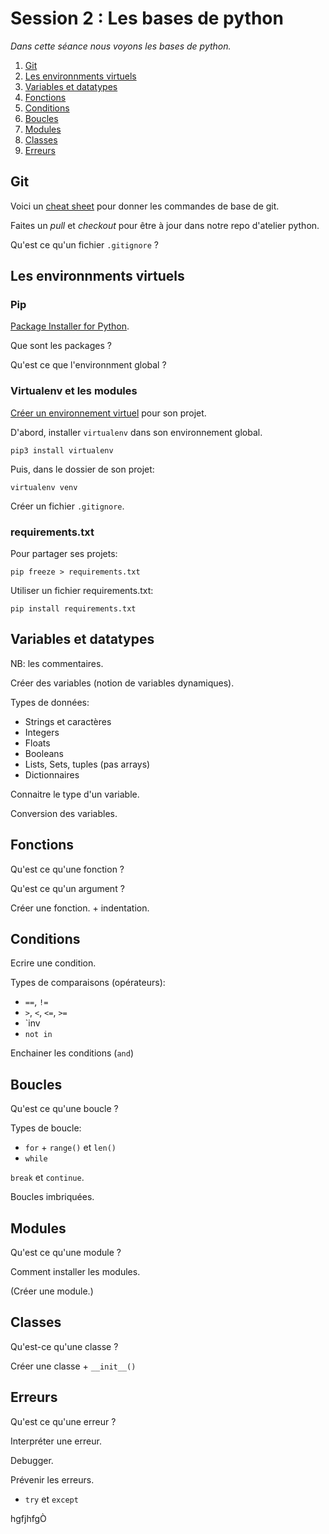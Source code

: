 # Session 2 : Les bases de python

_Dans cette séance nous voyons les bases de python._

1. [Git](#git)
2. [Les environnments virtuels](#les-environnments-virtuels)
3. [Variables et datatypes](#variables-et-datatypes)
4. [Fonctions](#fonctions)
5. [Conditions](#conditions)
6. [Boucles](#boucles)
7. [Modules](#modules)
8. [Classes](#classes)
9. [Erreurs](#erreurs)

## Git

Voici un [cheat sheet](/sessions/session-2/git-cheat-sheet-education.pdf) pour donner les commandes de base de git.

Faites un _pull_ et _checkout_ pour être à jour dans notre repo d'atelier python.

Qu'est ce qu'un fichier `.gitignore` ?

## Les environnments virtuels

### Pip

[Package Installer for Python](https://pypi.org/project/pip/).

Que sont les packages ?

Qu'est ce que l'environnment global ?

### Virtualenv et les modules

[Créer un environnement virtuel](https://www.freecodecamp.org/news/how-to-setup-virtual-environments-in-python/) pour son projet.

D'abord, installer `virtualenv` dans son environnement global.

```shell
pip3 install virtualenv
```

Puis, dans le dossier de son projet:

```shell
virtualenv venv
```

Créer un fichier `.gitignore`.

### requirements.txt

Pour partager ses projets:

```shell
pip freeze > requirements.txt
```

Utiliser un fichier requirements.txt:

```shell
pip install requirements.txt
```

## Variables et datatypes

NB: les commentaires.

Créer des variables (notion de variables dynamiques).

Types de données:
- Strings et caractères
- Integers
- Floats
- Booleans
- Lists, Sets, tuples (pas arrays)
- Dictionnaires

Connaitre le type d'un variable.

Conversion des variables.

## Fonctions

Qu'est ce qu'une fonction ?

Qu'est ce qu'un argument ?

Créer une fonction. + indentation.

## Conditions

Ecrire une condition.

Types de comparaisons (opérateurs):
- `==`, `!=`
- `>`, `<`, `<=`, `>=`
- `inv
- `not in`

Enchainer les conditions (`and`)

## Boucles

Qu'est ce qu'une boucle ?

Types de boucle:
- `for` + `range()` et `len()`
- `while`

`break` et `continue`.

Boucles imbriquées.

## Modules

Qu'est ce qu'une module ?

Comment installer les modules.

(Créer une module.)

## Classes

Qu'est-ce qu'une classe ?

Créer une classe + `__init__()`

## Erreurs
Qu'est ce qu'une erreur ?

Interpréter une erreur.

Debugger.

Prévenir les erreurs.
- `try` et `except`


hgfjhfgÒ